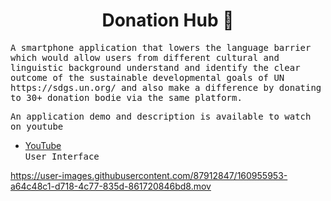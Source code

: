<h1 align="center">Donation Hub 💙</h1>
<samp align= "center">A smartphone application that lowers the language barrier which would allow users from different cultural and linguistic background understand and identify the clear outcome of the sustainable developmental goals of UN https://sdgs.un.org/ and also make a difference by donating to 30+ donation bodie via the same platform.</samp>

<samp align= "center">An application demo and description is available to watch on youtube 

- [YouTube](https://youtu.be/NFlrrQAGWYg)</samp><br>
<samp align="center">User Interface<p align="center"></samp>



https://user-images.githubusercontent.com/87912847/160955953-a64c48c1-d718-4c77-835d-861720846bd8.mov

